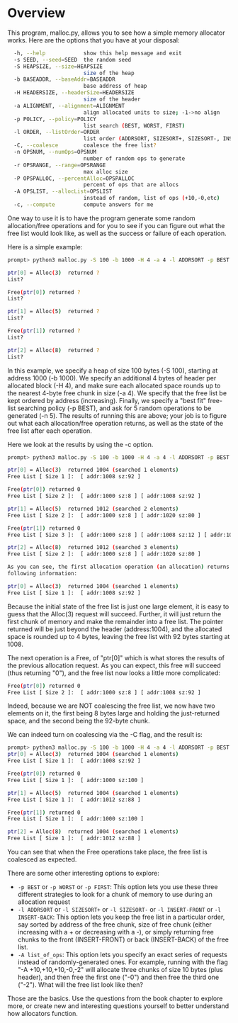 
# Overview

This program, malloc.py, allows you to see how a simple memory allocator
works. Here are the options that you have at your disposal:

```sh
  -h, --help            show this help message and exit
  -s SEED, --seed=SEED  the random seed
  -S HEAPSIZE, --size=HEAPSIZE
                        size of the heap
  -b BASEADDR, --baseAddr=BASEADDR
                        base address of heap
  -H HEADERSIZE, --headerSize=HEADERSIZE
                        size of the header
  -a ALIGNMENT, --alignment=ALIGNMENT
                        align allocated units to size; -1->no align
  -p POLICY, --policy=POLICY
                        list search (BEST, WORST, FIRST)
  -l ORDER, --listOrder=ORDER
                        list order (ADDRSORT, SIZESORT+, SIZESORT-, INSERT-FRONT, INSERT-BACK)
  -C, --coalesce        coalesce the free list?
  -n OPSNUM, --numOps=OPSNUM
                        number of random ops to generate
  -r OPSRANGE, --range=OPSRANGE
                        max alloc size
  -P OPSPALLOC, --percentAlloc=OPSPALLOC
                        percent of ops that are allocs
  -A OPSLIST, --allocList=OPSLIST
                        instead of random, list of ops (+10,-0,etc)
  -c, --compute         compute answers for me
```

One way to use it is to have the program generate some random allocation/free
operations and for you to see if you can figure out what the free list would
look like, as well as the success or failure of each operation. 

Here is a simple example:

```sh
prompt> python3 malloc.py -S 100 -b 1000 -H 4 -a 4 -l ADDRSORT -p BEST -n 5 

ptr[0] = Alloc(3)  returned ?
List?

Free(ptr[0]) returned ?
List?

ptr[1] = Alloc(5)  returned ?
List?

Free(ptr[1]) returned ?
List?

ptr[2] = Alloc(8)  returned ?
List?
```

In this example, we specify a heap of size 100 bytes (-S 100), starting at
address 1000 (-b 1000). We specify an additional 4 bytes of header per
allocated block (-H 4), and make sure each allocated space rounds up to the
nearest 4-byte free chunk in size (-a 4). We specify that the free list be
kept ordered by address (increasing). Finally, we specify a "best fit"
free-list searching policy (-p BEST), and ask for 5 random operations to be
generated (-n 5). The results of running this are above; your job is to figure
out what each allocation/free operation returns, as well as the state of the
free list after each operation.

Here we look at the results by using the -c option.

```sh
prompt> python3 malloc.py -S 100 -b 1000 -H 4 -a 4 -l ADDRSORT -p BEST -n 5 -c

ptr[0] = Alloc(3)  returned 1004 (searched 1 elements)
Free List [ Size 1 ]:  [ addr:1008 sz:92 ]

Free(ptr[0]) returned 0
Free List [ Size 2 ]:  [ addr:1000 sz:8 ] [ addr:1008 sz:92 ]

ptr[1] = Alloc(5)  returned 1012 (searched 2 elements)
Free List [ Size 2 ]:  [ addr:1000 sz:8 ] [ addr:1020 sz:80 ]

Free(ptr[1]) returned 0
Free List [ Size 3 ]:  [ addr:1000 sz:8 ] [ addr:1008 sz:12 ] [ addr:1020 sz:80 ]

ptr[2] = Alloc(8)  returned 1012 (searched 3 elements)
Free List [ Size 2 ]:  [ addr:1000 sz:8 ] [ addr:1020 sz:80 ]

As you can see, the first allocation operation (an allocation) returns the
following information:

ptr[0] = Alloc(3)  returned 1004 (searched 1 elements)
Free List [ Size 1 ]:  [ addr:1008 sz:92 ]
```

Because the initial state of the free list is just one large element, it is
easy to guess that the Alloc(3) request will succeed. Further, it will just
return the first chunk of memory and make the remainder into a free list. The
pointer returned will be just beyond the header (address:1004), and the
allocated space is rounded up to 4 bytes, leaving the free list with 92 bytes
starting at 1008. 

The next operation is a Free, of "ptr[0]" which is what stores the results of
the previous allocation request. As you can expect, this free will succeed
(thus returning "0"), and the free list now looks a little more complicated:

```sh
Free(ptr[0]) returned 0
Free List [ Size 2 ]:  [ addr:1000 sz:8 ] [ addr:1008 sz:92 ]
```

Indeed, because we are NOT coalescing the free list, we now have two elements
on it, the first being 8 bytes large and holding the just-returned space, and
the second being the 92-byte chunk. 

We can indeed turn on coalescing via the -C flag, and the result is:

```sh
prompt> python3 malloc.py -S 100 -b 1000 -H 4 -a 4 -l ADDRSORT -p BEST -n 5 -c -C
ptr[0] = Alloc(3)  returned 1004 (searched 1 elements)
Free List [ Size 1 ]:  [ addr:1008 sz:92 ]

Free(ptr[0]) returned 0
Free List [ Size 1 ]:  [ addr:1000 sz:100 ]

ptr[1] = Alloc(5)  returned 1004 (searched 1 elements)
Free List [ Size 1 ]:  [ addr:1012 sz:88 ]

Free(ptr[1]) returned 0
Free List [ Size 1 ]:  [ addr:1000 sz:100 ]

ptr[2] = Alloc(8)  returned 1004 (searched 1 elements)
Free List [ Size 1 ]:  [ addr:1012 sz:88 ]
```

You can see that when the Free operations take place, the free list is
coalesced as expected.

There are some other interesting options to explore:

* `-p BEST` or `-p WORST` or `-p FIRST`: This option lets you use these three different strategies to look for a chunk of memory to use during an allocation request 
* `-l ADDRSORT` or `-l SIZESORT+` or `-l SIZESORT-` or `-l INSERT-FRONT` or `-l INSERT-BACK`: This option lets you keep the free list in a particular order, say sorted by address of the free chunk, size of free chunk (either increasing with a + or decreasing with a -), or simply returning free chunks to the front (INSERT-FRONT) or back (INSERT-BACK) of the free list.
* `-A list_of_ops`: This option lets you specify an exact series of requests instead of randomly-generated ones. For example, running with the flag "-A +10,+10,+10,-0,-2" will allocate three chunks of size 10 bytes (plus header), and then free the first one ("-0") and then free the third one ("-2"). What will the free list look like then?

Those are the basics. Use the questions from the book chapter to explore more,
or create new and interesting questions yourself to better understand how
allocators function.





  

  
